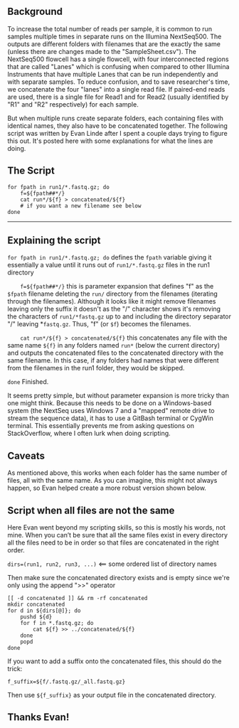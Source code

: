 ## Background

To increase the total number of reads per sample, 
it is common to run samples multiple times in separate runs on the Illumina NextSeq500. 
The outputs are different folders with filenames that are the exactly the same 
(unless there are changes made to the "SampleSheet.csv").
The NextSeq500 flowcell has a single flowcell, with four interconnected regions that are 
called "Lanes" which is confusing when compared to other Illumina Instruments
that have multiple Lanes that can be run independently and with separate samples.
To reduce confusion, and to save researcher's time, we concatenate the four "lanes"
into a single read file. If paired-end reads are used, there is a single file for 
Read1 and for Read2 (usually identified by "R1" and "R2" respectively) for each sample.  

But when multiple runs create separate folders, each containing files with 
identical names, they also have to be concatenated together. The following script 
was written by Evan Linde after I spent a couple days trying to figure this out.
It's posted here with some explanations for what the lines are doing.

## The Script

```
for fpath in run1/*.fastq.gz; do
    f=${fpath##*/}
    cat run*/${f} > concatenated/${f}
    # if you want a new filename see below
done
```
----------------------------------

## Explaining the script

`for fpath in run1/*.fastq.gz; do`
defines the `fpath` variable giving it essentially a value 
until it runs out of `run1/*.fastq.gz` files in the run1 directory

`    f=${fpath##*/}`
this is parameter expansion that defines "f" as the `$fpath` filename 
deleting the `run/` directory from the filenames (iterating through the filenames).
Although it looks like it might remove filenames leaving only the suffix
it doesn't as the "/" character shows it's removing the characters of 
`run1/*fastq.gz` up to and including the directory separator "/" leaving *`fastq.gz`.
Thus, "f" (or `$f`) becomes the filenames. 

`    cat run*/${f} > concatenated/${f}`
this concatenates any file with the same name `${f}` in any folders 
named `run*` (below the current directory) and outputs the concatenated 
files to the concatenated directory with the same filename.
In this case, if any folders had names that were different from the filenames 
in the run1 folder, they would be skipped.

`done`
Finished.

It seems pretty simple, but without parameter expansion is more tricky 
than one might think. Because this needs to be done on a Windows-based system
(the NextSeq uses Windows 7 and a "mapped" remote drive to stream the sequence data), it has to use
a GitBash terminal or CygWin terminal. This essentially prevents me from 
asking questions on StackOverflow, where I often lurk when doing scripting.

## Caveats

As mentioned above, this works when each folder has the same number of files, 
all with the same name. As you can imagine, this might not always happen, so
Evan helped create a more robust version shown below.

## Script when all files are not the same

Here Evan went beyond my scripting skills, so this is mostly his words, not mine. 
When you can’t be sure that all the same files exist in every directory
all the files need to be in order so that files are concatenated in the right order.

`dirs=(run1, run2, run3, ...)`  <== some ordered list of directory names

Then make sure the concatenated directory exists and is empty since we're only 
using the append ">>" operator
```
[[ -d concatenated ]] && rm -rf concatenated
mkdir concatenated
for d in ${dirs[@]}; do
    pushd ${d}
    for f in *.fastq.gz; do
        cat ${f} >> ../concatenated/${f}
    done
    popd
done
```
If you want to add a suffix onto the concatenated files, this should do the trick:

`f_suffix=${f/.fastq.gz/_all.fastq.gz}`

Then use `${f_suffix}` as your output file in the concatenated directory.

## Thanks Evan!





